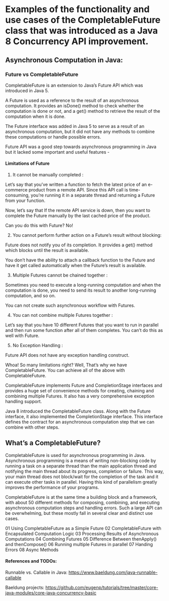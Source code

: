 # Examples of the functionality and use cases of the CompletableFuture class that was introduced as a Java 8 Concurrency API improvement.

## Asynchronous Computation in Java:

### Future vs CompletableFuture
CompletableFuture is an extension to Java’s Future API which was introduced in Java 5.

A Future is used as a reference to the result of an asynchronous computation. It provides an isDone() method to check whether the computation is done or not, and a get() method to retrieve the result of the computation when it is done.

The Future interface was added in Java 5 to serve as a result of an asynchronous computation, but it did not have any methods to combine these computations or handle possible errors.

Future API was a good step towards asynchronous programming in Java but it lacked some important and useful features -

#### Limitations of Future

1. It cannot be manually completed :

Let’s say that you’ve written a function to fetch the latest price of an e-commerce product from a remote API. Since this API call is time-consuming, you’re running it in a separate thread and returning a Future from your function.

Now, let’s say that If the remote API service is down, then you want to complete the Future manually by the last cached price of the product.

Can you do this with Future? No!

2. You cannot perform further action on a Future’s result without blocking:

Future does not notify you of its completion. It provides a get() method which blocks until the result is available.

You don’t have the ability to attach a callback function to the Future and have it get called automatically when the Future’s result is available.

3. Multiple Futures cannot be chained together :

Sometimes you need to execute a long-running computation and when the computation is done, you need to send its result to another long-running computation, and so on.

You can not create such asynchronous workflow with Futures.

4. You can not combine multiple Futures together :

Let’s say that you have 10 different Futures that you want to run in parallel and then run some function after all of them completes. You can’t do this as well with Future.

5. No Exception Handling :

Future API does not have any exception handling construct.

Whoa! So many limitations right? Well, That’s why we have CompletableFuture. You can achieve all of the above with CompletableFuture.

CompletableFuture implements Future and CompletionStage interfaces and provides a huge set of convenience methods for creating, chaining and combining multiple Futures. It also has a very comprehensive exception handling support.

Java 8 introduced the CompletableFuture class. Along with the Future interface, it also implemented the CompletionStage interface. This interface defines the contract for an asynchronous computation step that we can combine with other steps.

## What’s a CompletableFuture?

CompletableFuture is used for asynchronous programming in Java. Asynchronous programming is a means of writing non-blocking code by running a task on a separate thread than the main application thread and notifying the main thread about its progress, completion or failure.
This way, your main thread does not block/wait for the completion of the task and it can execute other tasks in parallel.
Having this kind of parallelism greatly improves the performance of your programs.

CompletableFuture is at the same time a building block and a framework, with about 50 different methods for composing, combining, and executing asynchronous computation steps and handling errors.
Such a large API can be overwhelming, but these mostly fall in several clear and distinct use cases.

01 Using CompletableFuture as a Simple Future 
02 CompletableFuture with Encapsulated Computation Logic
03 Processing Results of Asynchronous Computations
04 Combining Futures
05 Difference Between thenApply() and thenCompose()
06 Running multiple Futures in parallel
07 Handing Errors
08 Async Methods

#### References and TODOs:

Runnable vs. Callable in Java: 
https://www.baeldung.com/java-runnable-callable

Baeldung projects:
https://github.com/eugenp/tutorials/tree/master/core-java-modules/core-java-concurrency-basic